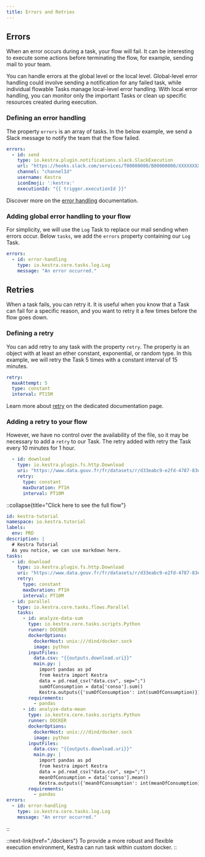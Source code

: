 ```yaml
---
title: Errors and Retries
---
```


## Errors

When an error occurs during a task, your flow will fail. It can be interesting to execute some actions before terminating the flow, for example, sending mail to your team.

You can handle errors at the global level or the local level. Global-level error handling could involve sending a notification for any failed task, while individual flowable Tasks manage local-level error handling. With local error handling, you can monitor only the important Tasks or clean up specific resources created during execution.

### Defining an error handling

The property `errors` is an array of tasks. In the below example, we send a Slack message to notify the team that the flow failed.
```yaml
errors:
  - id: send
    type: io.kestra.plugin.notifications.slack.SlackExecution
    url: "https://hooks.slack.com/services/T00000000/B00000000/XXXXXXXXXXXXXXXXXXXXXXXX"
    channel: "channelId"
    username: Kestra
    iconEmoji: ':kestra:'
    executionId: "{{ trigger.executionId }}"
```

Discover more on the [error handling](../developer-guide/errors-handling.md) documentation.

### Adding global error handling to your flow

For simplicity, we will use the `Log` Task to replace our mail sending when errors occur. Below `tasks`, we add the `errors` property containing our `Log` Task.

```yaml
errors:
  - id: error-handling
    type: io.kestra.core.tasks.log.Log
    message: "An error occurred."
```
## Retries

When a task fails, you can retry it. It is useful when you know that a Task can fail for a specific reason, and you want to retry it a few times before the flow goes down.

### Defining a retry

You can add retry to any task with the property `retry`. The property is an object with at least an ether constant, exponential, or random type.
In this example, we will retry the Task 5 times with a constant interval of 15 minutes.
```yaml
retry:
  maxAttempt: 5
  type: constant
  interval: PT15M
```

Learn more about [retry](../04.developer-guide/errors-handling#retries) on the dedicated documentation page.

### Adding a retry to your flow

However, we have no control over the availability of the file, so it may be necessary to add a `retry` to our Task. The retry added with retry the Task every 10 minutes for 1 hour.

```yaml
  - id: download
    type: io.kestra.plugin.fs.http.Download
    uri: "https://www.data.gouv.fr/fr/datasets/r/d33eabc9-e2fd-4787-83e5-a5fcfb5af66d"
    retry:
      type: constant
      maxDuration: PT1H
      interval: PT10M
```

::collapse{title="Click here to see the full flow"}
```yaml
id: kestra-tutorial
namespace: io.kestra.tutorial
labels:
  env: PRD
description: |
  # Kestra Tutorial
  As you notice, we can use markdown here.
tasks:
  - id: download
    type: io.kestra.plugin.fs.http.Download
    uri: "https://www.data.gouv.fr/fr/datasets/r/d33eabc9-e2fd-4787-83e5-a5fcfb5af66d"
    retry:
      type: constant
      maxDuration: PT1H
      interval: PT10M
  - id: parallel
    type: io.kestra.core.tasks.flows.Parallel
    tasks:
      - id: analyze-data-sum
        type: io.kestra.core.tasks.scripts.Python
        runner: DOCKER
        dockerOptions:
          dockerHost: unix:///dind/docker.sock
          image: python
        inputFiles:
          data.csv: "{{outputs.download.uri}}"
          main.py: |
            import pandas as pd
            from kestra import Kestra
            data = pd.read_csv("data.csv", sep=";")
            sumOfConsumption = data['conso'].sum()
            Kestra.outputs({'sumOfConsumption': int(sumOfConsumption)})
        requirements:
          - pandas
      - id: analyze-data-mean
        type: io.kestra.core.tasks.scripts.Python
        runner: DOCKER
        dockerOptions:
          dockerHost: unix:///dind/docker.sock
          image: python
        inputFiles:
          data.csv: "{{outputs.download.uri}}"
          main.py: |
            import pandas as pd
            from kestra import Kestra
            data = pd.read_csv("data.csv", sep=";")
            meanOfConsumption = data['conso'].mean()
            Kestra.outputs({'meanOfConsumption': int(meanOfConsumption)})
        requirements:
          - pandas
errors:
  - id: error-handling
    type: io.kestra.core.tasks.log.Log
    message: "An error occurred."
```
::


::next-link{href="./dockers"}
To provide a more robust and flexible execution environment, Kestra can run task within custom docker.
::
